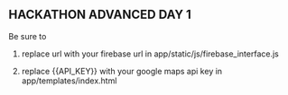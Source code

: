 ## HACKATHON ADVANCED DAY 1

Be sure to 

1) replace url with your firebase url in app/static/js/firebase_interface.js

2) replace {{API_KEY}} with your google maps api key in app/templates/index.html
